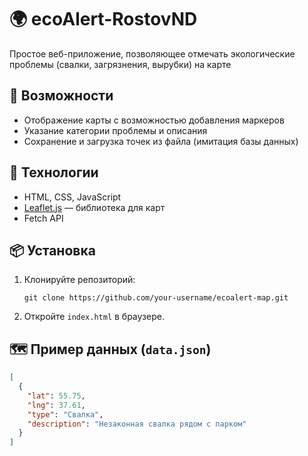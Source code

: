 # 🌍 ecoAlert-RostovND
Простое веб-приложение, позволяющее отмечать экологические проблемы (свалки, загрязнения, вырубки) на карте

## 🚀 Возможности
- Отображение карты с возможностью добавления маркеров
- Указание категории проблемы и описания
- Сохранение и загрузка точек из файла (имитация базы данных)

## 🧰 Технологии
- HTML, CSS, JavaScript
- [Leaflet.js](https://leafletjs.com/) — библиотека для карт
- Fetch API

## 📦 Установка
1. Клонируйте репозиторий:
   ```
   git clone https://github.com/your-username/ecoalert-map.git
   ```
2. Откройте `index.html` в браузере.

## 🗺 Пример данных (`data.json`)
```json
[
  {
    "lat": 55.75,
    "lng": 37.61,
    "type": "Свалка",
    "description": "Незаконная свалка рядом с парком"
  }
]
```
